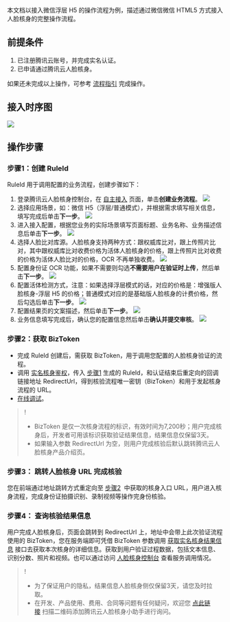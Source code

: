 本文档以接入微信浮层 H5 的操作流程为例，描述通过微信微信 HTML5 方式接入人脸核身的完整操作流程。

## 前提条件
1. 已注册腾讯云账号，并完成实名认证。
2. 已申请通过腾讯云人脸核身。

如果还未完成以上操作，可参考 [流程指引](https://cloud.tencent.com/document/product/1007/30999) 完成操作。

## 接入时序图
![](https://qcloudimg.tencent-cloud.cn/raw/778866af78bb02641092b57021841ed9.png)

## 操作步骤
### 步骤1：创建 RuleId
RuleId 用于调用配置的业务流程，创建步骤如下：
1. 登录腾讯云人脸核身控制台，在 [自主接入](https://console.cloud.tencent.com/faceid/access) 页面，单击**创建业务流程**。
![](https://qcloudimg.tencent-cloud.cn/raw/0a63904dc32e52c46236a8bebf2593ce.png)
2. 选择应用场景，如：微信 H5（浮层/普通模式），并根据需求填写相关信息，填写完成后单击**下一步**。
![](https://qcloudimg.tencent-cloud.cn/raw/456f7cb995c02e7d277d4a3971e40cce.png)
3. 进入接入配置，根据您业务的实际场景填写页面标题、业务名称、业务描述信息后单击**下一步**。
![](https://qcloudimg.tencent-cloud.cn/raw/8c3c4843642aa52c1c954247722c819c.png)
4. 选择人脸比对库源。人脸核身支持两种方式：跟权威库比对，跟上传照片比对，其中跟权威库比对收费价格为活体人脸核身的价格，跟上传照片比对收费的价格为活体人脸比对的价格，OCR 不再单独收费。
![](https://qcloudimg.tencent-cloud.cn/raw/e937d67bccc879e1ff4a7704496e63be.png)
5. 配置身份证 OCR 功能，如果不需要则勾选**不需要用户在验证时上传**，然后单击**下一步**。
![](https://qcloudimg.tencent-cloud.cn/raw/d8a8bb5c7bac4756dcfc268620b51e02.png)
6. 配置活体检测方式，注意：如果选择浮层模式的话，对应的价格是：增强版人脸核身-浮层 H5 的价格；普通模式对应的是基础版人脸核身的计费价格，然后勾选后单击**下一步**。
![](https://qcloudimg.tencent-cloud.cn/raw/4c298c081d7bb69d363b64fb25a4f9f9.png)
7. 配置结果页的文案描述，然后单击**下一步**。
![](https://qcloudimg.tencent-cloud.cn/raw/7d0e5e3141d36b17ac69e3b798e55c42.png)
8. 业务信息填写完成后，确认您的配置信息然后单击**确认并提交审核**。
![](https://qcloudimg.tencent-cloud.cn/raw/b1da0be7a1eca2f6e29b0024a22fda41.png)

### 步骤2：获取 BizToken
- 完成 RuleId 创建后，需获取 BizToken，用于调用您配置的人脸核身验证的流程。
- 调用 [实名核身鉴权](https://cloud.tencent.com/document/product/1007/31816)，传入 [步骤1](https://cloud.tencent.com/document/product/1007/49539#spas1) 生成的 RuleId，和认证结束后重定向的回调链接地址 RedirectUrl，得到核验流程唯一密钥（BizToken）和用于发起核身流程的 URL。
- [在线调试](https://console.cloud.tencent.com/api/explorer?Product=faceid&Version=2018-03-01&Action=DetectAuth&SignVersion=)。
>! 
>- BizToken 是仅一次核身流程的标识，有效时间为7,200秒；用户完成核身后，开发者可用该标识获取验证结果信息，结果信息仅保留3天。
>- 如果输入参数 RedirectUrl 为空，则用户完成核验后默认跳转腾讯云人脸核身产品介绍页。

### 步骤3： 跳转人脸核身 URL 完成核验
您在前端通过地址跳转方式重定向至 [步骤2](https://cloud.tencent.com/document/product/1007/49539#spas2)  中获取的核身入口 URL，用户进入核身流程，完成身份证拍摄识别、录制视频等操作完身份核验。

### 步骤4： 查询核验结果信息
用户完成人脸核身后，页面会跳转到 RedirectUrl 上，地址中会带上此次验证流程使用的 BizToken，您在服务端即可凭借 BizToken 参数调用 [获取实名核身结果信息](https://cloud.tencent.com/document/product/1007/41957) 接口去获取本次核身的详细信息。获取到用户验证过程数据，包括文本信息、识别分数、照片和视频。也可以通过访问 [人脸核身控制台](https://console.cloud.tencent.com/faceid/dataStatistic) 查看服务调用情况。

>! 
>- 为了保证用户的隐私，结果信息人脸核身侧仅保留3天，请您及时拉取。
>- 在开发、产品使用、费用、合同等问题有任何疑问，欢迎您 [点此链接](https://cloud.tencent.com/document/product/1007/56130) 扫描二维码添加腾讯云人脸核身小助手进行询问。



